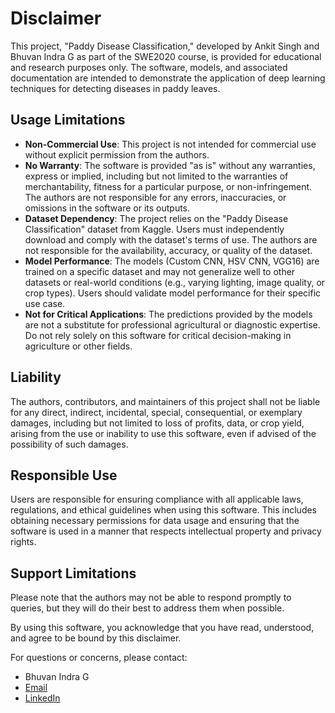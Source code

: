 # Disclaimer

This project, "Paddy Disease Classification," developed by Ankit Singh and Bhuvan Indra G as part of the SWE2020 course, is provided for educational and research purposes only. The software, models, and associated documentation are intended to demonstrate the application of deep learning techniques for detecting diseases in paddy leaves.

## Usage Limitations

- **Non-Commercial Use**: This project is not intended for commercial use without explicit permission from the authors.
- **No Warranty**: The software is provided "as is" without any warranties, express or implied, including but not limited to the warranties of merchantability, fitness for a particular purpose, or non-infringement. The authors are not responsible for any errors, inaccuracies, or omissions in the software or its outputs.
- **Dataset Dependency**: The project relies on the "Paddy Disease Classification" dataset from Kaggle. Users must independently download and comply with the dataset's terms of use. The authors are not responsible for the availability, accuracy, or quality of the dataset.
- **Model Performance**: The models (Custom CNN, HSV CNN, VGG16) are trained on a specific dataset and may not generalize well to other datasets or real-world conditions (e.g., varying lighting, image quality, or crop types). Users should validate model performance for their specific use case.
- **Not for Critical Applications**: The predictions provided by the models are not a substitute for professional agricultural or diagnostic expertise. Do not rely solely on this software for critical decision-making in agriculture or other fields.

## Liability

The authors, contributors, and maintainers of this project shall not be liable for any direct, indirect, incidental, special, consequential, or exemplary damages, including but not limited to loss of profits, data, or crop yield, arising from the use or inability to use this software, even if advised of the possibility of such damages.

## Responsible Use

Users are responsible for ensuring compliance with all applicable laws, regulations, and ethical guidelines when using this software. This includes obtaining necessary permissions for data usage and ensuring that the software is used in a manner that respects intellectual property and privacy rights.

## Support Limitations

Please note that the authors may not be able to respond promptly to queries, but they will do their best to address them when possible.

By using this software, you acknowledge that you have read, understood, and agree to be bound by this disclaimer.

For questions or concerns, please contact:
- Bhuvan Indra G
- [Email](mailto:gbindra21@gmail.com)
- [LinkedIn](https://www.linkedin.com/in/bhuvan-indra-995828274)